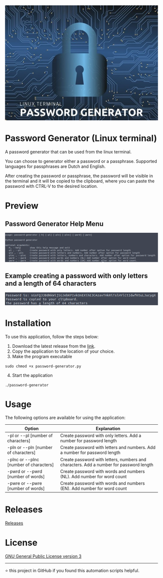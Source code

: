 <p align="center">
	<img alt="Logo" src="https://raw.githubusercontent.com/jebr/linux-scripts/main/demo/images/password-generator-512x384.jpg">
</p>

# Password Generator (Linux terminal)

A password generator that can be used from the linux terminal.

You can choose to generator either a password or a passphrase. Supported languages for passphrases are Dutch and English.

After creating the password or passphrase, the password will be visible in the terminal and it will be copied to the clipboard, where you can paste the password with CTRL-V to the desired location. 

# Preview

## Password Generator Help Menu
<img src="https://raw.githubusercontent.com/jebr/linux-scripts/main/demo/images/password-gen-01.png">

## Example creating a password with only letters and a length of 64 characters
<img src="https://raw.githubusercontent.com/jebr/linux-scripts/main/demo/images/password-gen-02.png">


# Installation

To use this application, follow the steps below:
1. Download the latest release from the [link](https://github.com/jebr/linux-scripts/releases). 
2. Copy the application to the location of your choice. 
3. Make the program executable

`sudo chmod +x password-generator.py`

4. Start the application

`./password-generator`

# Usage

The following options are available for using the application: 

| Option                                | Explanation                                                                            |
|---------------------------------------|----------------------------------------------------------------------------------------|
| -pl or --pl [number of characters]    | Create password with only letters. Add a number for password length                    |
| -pln or --pln [number of characters]  | Create password with letters and numbers. Add a number for password length             |
| -plnc or --plnc [number of characters]| Create password with letters, numbers and characters. Add a number for password length |
| -pwrd or --pwrd [number of words]     | Create password with words and numbers (NL). Add number for word count                 |
| -pwre or --pwre [number of words]     | Create password with words and numbers (EN). Add number for word count                 |

# Releases

[Releases](https://github.com/jebr/linux-scripts/releases)

# License

[GNU General Public License version 3](https://raw.githubusercontent.com/jebr/linux-scripts/v1.0/LICENSE)

<hr>

:star: this project in GitHub if you found this automation scripts helpful.
